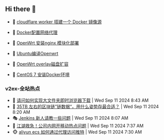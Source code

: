 ## Hi there 👋

<!--
**dkyg666/dkyg666** is a ✨ _special_ ✨ repository because its `README.md` (this file) appears on your GitHub profile.

Here are some ideas to get you started:

- 🔭 I’m currently working on ...
- 🌱 I’m currently learning ...
- 👯 I’m looking to collaborate on ...
- 🤔 I’m looking for help with ...
- 💬 Ask me about ...
- 📫 How to reach me: ...
- 😄 Pronouns: ...
- ⚡ Fun fact: ...
-->

<!-- BLOG-POST-LIST:START -->
- 🦩 [cloudflare worker 搭建一个 Docker 镜像源](http://blog.1996099.xyz/archives/cloudflare-worker-da-jian-yi-ge-docker-jing-xiang-zhan) 

- 🚦 [Docker配置网络代理](http://blog.1996099.xyz/archives/dockerpei-zhi-wang-luo-dai-li) 

- 🫶 [OpenWrt 安装nginx 模块化部署](http://blog.1996099.xyz/archives/openwrt-an-zhuang-nginx-mo-kuai-hua-bu-shu) 

- 🦄 [Ubuntu编译Openwrt](http://blog.1996099.xyz/archives/ubuntuzi-bian-yi-openwrt) 

- 🐻 [OpenWrt overlay磁盘扩容](http://blog.1996099.xyz/archives/openwrt-overlay) 

- 🤖 [CentOS 7 安装Docker环境](http://blog.1996099.xyz/archives/centos-docker) 
<!-- BLOG-POST-LIST:END -->

### v2ex-全站热点
<!-- v2ex:START -->
- 🥸 [请问如何实现大文件夹即时浏览器下载](https://www.v2ex.com/t/1072046#reply0) | Wed Sep 11 2024 8:43 AM
- 🤗 [35TB 左右的区块链”链数据“，用什么姿势存最合适？](https://www.v2ex.com/t/1072038#reply0) | Wed Sep 11 2024 8:20 AM
- 🎭 [Jenkins 新人请教一些问题](https://www.v2ex.com/t/1072031#reply4) | Wed Sep 11 2024 8:07 AM
- 🥷 [江湖救急！公司内网开移动热点问题](https://www.v2ex.com/t/1072020#reply13) | Wed Sep 11 2024 7:37 AM
- 🐵 [aliyun ecs 如何通过代理访问推特](https://www.v2ex.com/t/1072016#reply5) | Wed Sep 11 2024 7:30 AM<!-- v2ex:END -->

